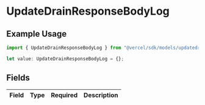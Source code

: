 # UpdateDrainResponseBodyLog

## Example Usage

```typescript
import { UpdateDrainResponseBodyLog } from "@vercel/sdk/models/updatedrainop.js";

let value: UpdateDrainResponseBodyLog = {};
```

## Fields

| Field       | Type        | Required    | Description |
| ----------- | ----------- | ----------- | ----------- |